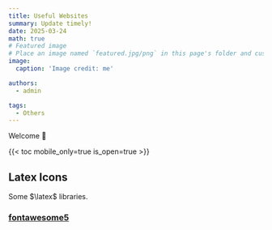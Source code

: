```yaml
---
title: Useful Websites
summary: Update timely!
date: 2025-03-24
math: true
# Featured image
# Place an image named `featured.jpg/png` in this page's folder and customize its options here.
image:
  caption: 'Image credit: me'

authors:
  - admin

tags:
  - Others
---
```


Welcome 👋

{{< toc mobile_only=true is_open=true >}}
## Latex Icons

Some $\latex$ libraries.

### [fontawesome5](chrome-extension://efaidnbmnnnibpcajpcglclefindmkaj/https://www.ipgp.fr/~moguilny/LaTeX/fontawesome5Icons.pdf)